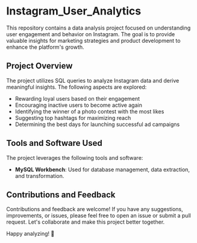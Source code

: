 # Instagram_User_Analytics

This repository contains a data analysis project focused on understanding user engagement and behavior on Instagram. The goal is to provide valuable insights for marketing strategies and product development to enhance the platform's growth.

## Project Overview

The project utilizes SQL queries to analyze Instagram data and derive meaningful insights. The following aspects are explored:

- Rewarding loyal users based on their engagement
- Encouraging inactive users to become active again
- Identifying the winner of a photo contest with the most likes
- Suggesting top hashtags for maximizing reach
- Determining the best days for launching successful ad campaigns

## Tools and Software Used

The project leverages the following tools and software:

- **MySQL Workbench**: Used for database management, data extraction, and transformation.


## Contributions and Feedback

Contributions and feedback are welcome! If you have any suggestions, improvements, or issues, please feel free to open an issue or submit a pull request. Let's collaborate and make this project better together.

Happy analyzing! 🚀
